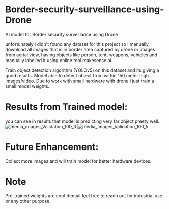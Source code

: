 # Border-security-surveillance-using-Drone
AI model for Border security surveillance using Drone

unfortunately i didn't found any dataset for this project so i manually download all images that is in border area captured by drone or images from aerial view, having objects like person, tent, weapons, vehicles and manually labelled it using online tool makesense.ai.

Train object detection algorithm (YOLOv5) on this dataset and its giving a good results. Model able to detect object from within 150 meter high images/video.
Due to work with small hardware with drone i just train a small model weights..

# Results from Trained model:
you can see in results that model is predicting very far object preety well..
![media_images_Validation_100_3](https://user-images.githubusercontent.com/65647192/160339874-6a1468dd-8b86-422a-b641-bd9b21dccda7.jpg)
![media_images_Validation_100_5](https://user-images.githubusercontent.com/65647192/160339886-3d4fbfea-d0fe-4f69-8dc0-02ab648bb4ae.jpg)

# Future Enhancement:

Collect more images and will train model for better hardware devices..

# Note 
Pre-trained weights are confidential feel free to reach out for industrial use or any other purpose.

